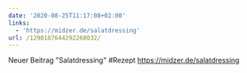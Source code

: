 ```yaml
---
date: '2020-08-25T11:17:08+02:00'
links:
  - 'https://midzer.de/salatdressing'
url: /1298187644292268032/
---
```

Neuer Beitrag "Salatdressing" #Rezept https://midzer.de/salatdressing
